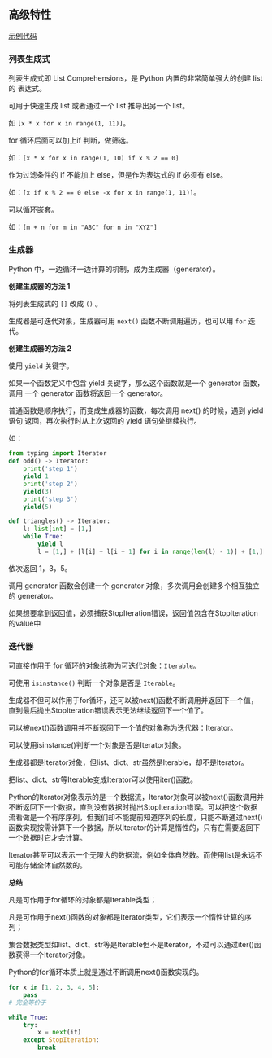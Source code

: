 ## 高级特性

[示例代码](..\src\11.py)

### 列表生成式

列表生成式即 List Comprehensions，是 Python 内置的非常简单强大的创建 list 的
表达式。

可用于快速生成 list 或者通过一个 list 推导出另一个 list。

如 `[x * x for x in range(1, 11)]`。

for 循环后面可以加上if 判断，做筛选。

如：`[x * x for x in range(1, 10) if x % 2 == 0]`

作为过滤条件的 if 不能加上 else，但是作为表达式的 if 必须有 else。

如：`[x if x % 2 == 0 else -x for x in range(1, 11)]`。

可以循环嵌套。

如：`[m + n for m in "ABC" for n in "XYZ"]`

### 生成器

Python 中，一边循环一边计算的机制，成为生成器（generator）。

**创建生成器的方法 1**

将列表生成式的 `[]` 改成 `()` 。

生成器是可迭代对象，生成器可用 `next()` 函数不断调用遍历，也可以用 `for` 迭代。

**创建生成器的方法 2**

使用 `yield` 关键字。

如果一个函数定义中包含 yield 关键字，那么这个函数就是一个 generator 函数，调用
一个 generator 函数将返回一个 generator。

普通函数是顺序执行，而变成生成器的函数，每次调用 next() 的时候，遇到 yield 语句
返回，再次执行时从上次返回的 yield 语句处继续执行。

如：

```py
from typing import Iterator
def odd() -> Iterator:
    print('step 1')
    yield 1
    print('step 2')
    yield(3)
    print('step 3')
    yield(5)
```


```py
def triangles() -> Iterator:
    l: list[int] = [1,]
    while True:
        yield l
        l = [1,] + [l[i] + l[i + 1] for i in range(len(l) - 1)] + [1,]
```

依次返回 1，3，5。

调用 generator 函数会创建一个 generator 对象，多次调用会创建多个相互独立的
generator。

如果想要拿到返回值，必须捕获StopIteration错误，返回值包含在StopIteration的value中

### 迭代器

可直接作用于 for 循环的对象统称为可迭代对象：`Iterable`。

可使用 `isinstance()` 判断一个对象是否是 `Iterable`。

生成器不但可以作用于for循环，还可以被next()函数不断调用并返回下一个值，直到最后抛出StopIteration错误表示无法继续返回下一个值了。

可以被next()函数调用并不断返回下一个值的对象称为迭代器：Iterator。

可以使用isinstance()判断一个对象是否是Iterator对象。

生成器都是Iterator对象，但list、dict、str虽然是Iterable，却不是Iterator。

把list、dict、str等Iterable变成Iterator可以使用iter()函数。

Python的Iterator对象表示的是一个数据流，Iterator对象可以被next()函数调用并不断返回下一个数据，直到没有数据时抛出StopIteration错误。可以把这个数据流看做是一个有序序列，但我们却不能提前知道序列的长度，只能不断通过next()函数实现按需计算下一个数据，所以Iterator的计算是惰性的，只有在需要返回下一个数据时它才会计算。

Iterator甚至可以表示一个无限大的数据流，例如全体自然数。而使用list是永远不可能存储全体自然数的。


**总结**

凡是可作用于for循环的对象都是Iterable类型；

凡是可作用于next()函数的对象都是Iterator类型，它们表示一个惰性计算的序列；

集合数据类型如list、dict、str等是Iterable但不是Iterator，不过可以通过iter()函数获得一个Iterator对象。

Python的for循环本质上就是通过不断调用next()函数实现的。

```py
for x in [1, 2, 3, 4, 5]:
    pass
# 完全等价于

while True:
    try:
        x = next(it)
    except StopIteration:
        break
```
